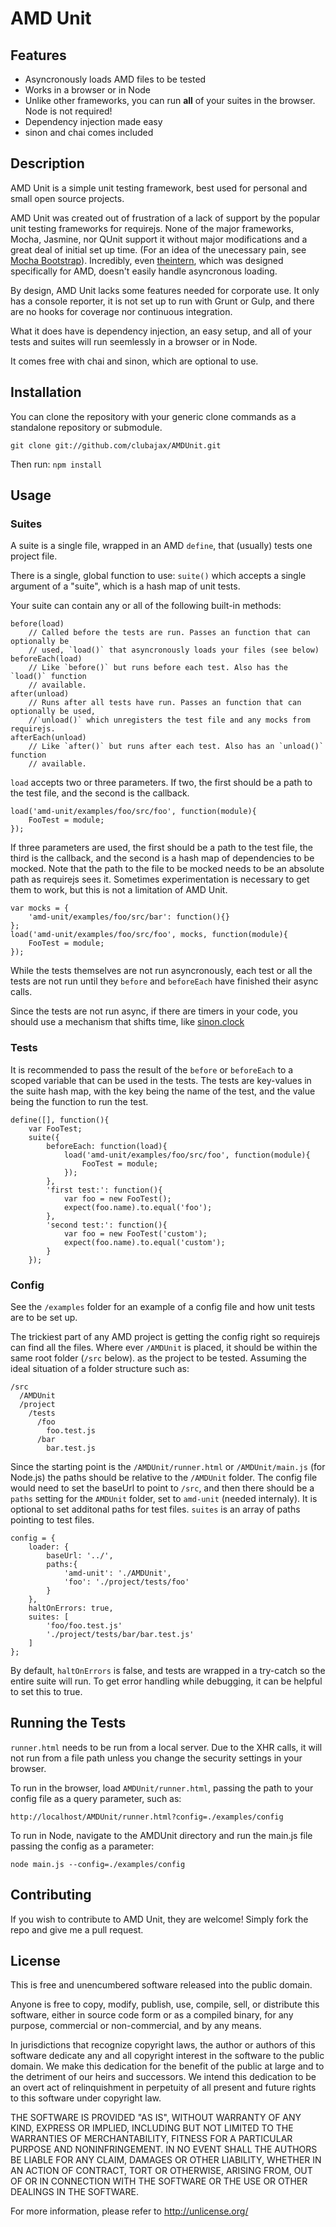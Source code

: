 # AMD Unit

## Features

* Asyncronously loads AMD files to be tested
* Works in a browser or in Node
* Unlike other frameworks, you can run **all** of your suites in the browser. Node is not required!
* Dependency injection made easy
* sinon and chai comes included

## Description

AMD Unit is a simple unit testing framework, best used for personal and small open source projects.

AMD Unit was created out of frustration of a lack of support by the popular unit testing frameworks
for requirejs. None of the major frameworks, Mocha, Jasmine, nor QUnit support it without major
modifications and a great deal of initial set up time. (For an idea of the unecessary pain, see
[Mocha Bootstrap](https://github.com/clubajax/mocha-bootstrap)). Incredibly, even
[theintern](http://theintern.io/), which was designed specifically for AMD, doesn't easily handle
asyncronous loading. 

By design, AMD Unit lacks some features needed for corporate use. It only has a console reporter,
it is not set up to run with Grunt or Gulp, and there are no hooks for coverage nor continuous
integration.

What it does have is dependency injection, an easy setup, and all of your tests and suites will run
seemlessly in a browser or in Node.

It comes free with chai and sinon, which are optional to use.

## Installation

You can clone the repository with your generic clone commands as a standalone repository or
submodule.

	git clone git://github.com/clubajax/AMDUnit.git
	
Then run: `npm install`

## Usage

### Suites

A suite is a single file, wrapped in an AMD `define`, that (usually) tests one project file.

There is a single, global function to use: `suite()` which accepts a single argument of a "suite",
which is a hash map of unit tests.

Your suite can contain any or all of the following built-in methods:

	before(load)
		// Called before the tests are run. Passes an function that can optionally be
		// used, `load()` that asyncronously loads your files (see below)
	beforeEach(load)
		// Like `before()` but runs before each test. Also has the `load()` function
		// available.
	after(unload)
		// Runs after all tests have run. Passes an function that can optionally be used,
		//`unload()` which unregisters the test file and any mocks from requirejs.
	afterEach(unload)
		// Like `after()` but runs after each test. Also has an `unload()` function
		// available.

`load` accepts two or three parameters. If two, the first should be a path to the test file, and the
second is the callback. 
	
	load('amd-unit/examples/foo/src/foo', function(module){
		FooTest = module;
	});

If three parameters are used, the first should be a path to the test file, the third is the
callback, and the second is a hash map of dependencies to be mocked. Note that the path to the file
to be mocked needs to be an absolute path as requirejs sees it. Sometimes experimentation is
necessary to get them to work, but this is not a limitation of AMD Unit.
	
	var mocks = {
		'amd-unit/examples/foo/src/bar': function(){}
	};
	load('amd-unit/examples/foo/src/foo', mocks, function(module){
		FooTest = module;
	});
	
While the tests themselves are not run asyncronously, each test or all the tests are not run until
they `before` and `beforeEach` have finished their async calls.

Since the tests are not run async, if there are timers in your code, you should use a mechanism that
shifts time, like [sinon.clock](http://sinonjs.org/)

### Tests

It is recommended to pass the result of the `before` or `beforeEach` to a scoped variable that can
be used in the tests. The tests are key-values in the suite hash map, with the key being the name
of the test, and the value being the function to run the test.

	define([], function(){
		var FooTest;
		suite({
			beforeEach: function(load){
				load('amd-unit/examples/foo/src/foo', function(module){
					FooTest = module;
				});
			},
			'first test:': function(){
				var foo = new FooTest();
				expect(foo.name).to.equal('foo');
			},
			'second test:': function(){
				var foo = new FooTest('custom');
				expect(foo.name).to.equal('custom');
			}
		});

### Config

See the `/examples` folder for an example of a config file and how unit tests are to be set up.

The trickiest part of any AMD project is getting the config right so requirejs can find all
the files. Where ever `/AMDUnit` is placed, it should be within the same root folder (`/src` below).
as the project to be tested. Assuming the ideal situation of a folder structure such as:

	/src
	  /AMDUnit
	  /project
	    /tests
	      /foo
	        foo.test.js
	      /bar
	        bar.test.js

Since the starting point is the `/AMDUnit/runner.html` or `/AMDUnit/main.js` (for Node.js) the
paths should be relative to the `/AMDUnit` folder. The config file would need to set the baseUrl
to point to `/src`, and then there should be a `paths` setting for the `AMDUnit` folder, set to
`amd-unit` (needed internaly). It is optional to set additonal paths for test files. `suites` is
an array of paths pointing to test files.
	
	config = {
		loader: {
			baseUrl: '../',
			paths:{
				'amd-unit': './AMDUnit',
				'foo': './project/tests/foo'
			}
		},
		haltOnErrors: true,
		suites: [
			'foo/foo.test.js'
			'./project/tests/bar/bar.test.js'
		]
	};
	
By default, `haltOnErrors` is false, and tests are wrapped in a try-catch so the entire suite will
run. To get error handling while debugging, it can be helpful to set this to true.
	
## Running the Tests

`runner.html` needs to be run from a local server. Due to the XHR calls, it will not run from a file
path unless you change the security settings in your browser.

To run in the browser, load `AMDUnit/runner.html`, passing the path to your config file as a query
parameter, such as:

	http://localhost/AMDUnit/runner.html?config=./examples/config

To run in Node, navigate to the AMDUnit directory and run the main.js file passing the config as a
parameter:
	
	node main.js --config=./examples/config
	
## Contributing	

If you wish to contribute to AMD Unit, they are welcome! Simply fork the repo and give me a pull
request.

	
## License

This is free and unencumbered software released into the public domain.

Anyone is free to copy, modify, publish, use, compile, sell, or
distribute this software, either in source code form or as a compiled
binary, for any purpose, commercial or non-commercial, and by any
means.

In jurisdictions that recognize copyright laws, the author or authors
of this software dedicate any and all copyright interest in the
software to the public domain. We make this dedication for the benefit
of the public at large and to the detriment of our heirs and
successors. We intend this dedication to be an overt act of
relinquishment in perpetuity of all present and future rights to this
software under copyright law.

THE SOFTWARE IS PROVIDED "AS IS", WITHOUT WARRANTY OF ANY KIND,
EXPRESS OR IMPLIED, INCLUDING BUT NOT LIMITED TO THE WARRANTIES OF
MERCHANTABILITY, FITNESS FOR A PARTICULAR PURPOSE AND NONINFRINGEMENT.
IN NO EVENT SHALL THE AUTHORS BE LIABLE FOR ANY CLAIM, DAMAGES OR
OTHER LIABILITY, WHETHER IN AN ACTION OF CONTRACT, TORT OR OTHERWISE,
ARISING FROM, OUT OF OR IN CONNECTION WITH THE SOFTWARE OR THE USE OR
OTHER DEALINGS IN THE SOFTWARE.

For more information, please refer to <http://unlicense.org/>